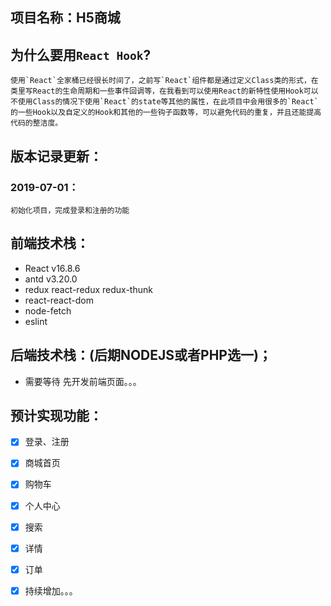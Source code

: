 ## 项目名称：H5商城
## 为什么要用`React Hook`?
    使用`React`全家桶已经很长时间了，之前写`React`组件都是通过定义Class类的形式，在类里写React的生命周期和一些事件回调等，在我看到可以使用React的新特性使用Hook可以不使用Class的情况下使用`React`的state等其他的属性，在此项目中会用很多的`React`的一些Hook以及自定义的Hook和其他的一些钩子函数等，可以避免代码的重复，并且还能提高代码的整洁度。
## 版本记录更新：
### 2019-07-01：
    初始化项目，完成登录和注册的功能
## 前端技术栈：
- React v16.8.6
- antd v3.20.0
- redux react-redux redux-thunk
- react-react-dom
- node-fetch
- eslint
## 后端技术栈：(后期NODEJS或者PHP选一)；
- 需要等待 先开发前端页面。。。
## 预计实现功能：
- [x] 登录、注册
- [x] 商城首页
- [x] 购物车
- [x] 个人中心
- [x] 搜索
- [x] 详情
- [x] 订单
- [x] 持续增加。。。


    




